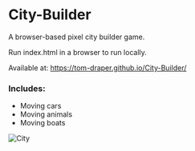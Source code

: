 # City-Builder
A browser-based pixel city builder game.

Run index.html in a browser to run locally.

Available at: https://tom-draper.github.io/City-Builder/

### Includes: 
- Moving cars
- Moving animals
- Moving boats

![City](https://user-images.githubusercontent.com/41476809/147494587-6a85ae90-aca4-4967-90cf-bfba77e694e5.png)
